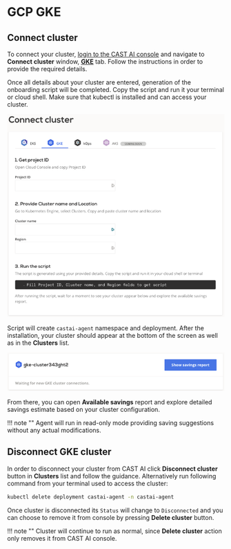 # GCP GKE

## Connect cluster

To connect your cluster, [login to the CAST AI console](https://console.cast.ai/external-clusters/new) and navigate to **Connect cluster** window, [**GKE**](https://console.cast.ai/external-clusters/new#gke) tab. Follow the instructions in order to provide the required details.

Once all details about your cluster are entered, generation of the onboarding script will be completed. Copy the script and run it your terminal or cloud shell. Make sure that kubectl is installed and can access your cluster.

![img.png](../screenshots/connect-gke-1.png)

Script will create `castai-agent` namespace and deployment. After the installation, your cluster should appear at the bottom of the screen as well as in the **Clusters** list.

![img.png](../screenshots/connect-gke-2.png)

From there, you can open **Available savings** report and explore detailed savings estimate based on your cluster configuration.

!!! note ""
    Agent will run in read-only mode providing saving suggestions without any actual modifications.

## Disconnect GKE cluster

In order to disconnect your cluster from CAST AI click **Disconnect cluster** button in **Clusters** list and follow the guidance.  Alternatively run following command from your terminal used to access the cluster:

```bash
kubectl delete deployment castai-agent -n castai-agent
```

Once cluster is disconnected its `Status` will change to `Disconnected` and you can choose to remove it from console by pressing **Delete cluster** button.

!!! note ""
    Cluster will continue to run as normal, since **Delete cluster** action only removes it from CAST AI console.
